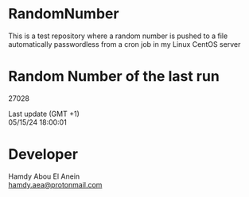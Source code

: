 # RandomNumber    
This is a test repository where a random number is pushed to a file automatically passwordless from a cron job in my Linux CentOS server    
# Random Number of the last run   
27028
      
Last update (GMT +1)    
05/15/24 18:00:01
# Developer    
Hamdy Abou El Anein   
hamdy.aea@protonmail.com
